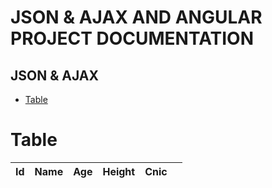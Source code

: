 # JSON & AJAX AND ANGULAR PROJECT DOCUMENTATION
## JSON & AJAX 
- [Table](#table)
# Table
<table class="table table-hover">
            <thead>
                <tr>
                    <th>Id</th>
                    <th>Name</th>
                    <th>Age</th>
                    <th>Height</th>
                    <th>Cnic</th>
					<th></th>
                </tr>
            </thead>
            <tbody id="stdbody">
            </tbody>
        </table>
